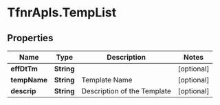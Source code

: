 # TfnrApIs.TempList

## Properties
Name | Type | Description | Notes
------------ | ------------- | ------------- | -------------
**effDtTm** | **String** |  | [optional] 
**tempName** | **String** | Template Name | [optional] 
**descrip** | **String** | Description of the Template | [optional] 


